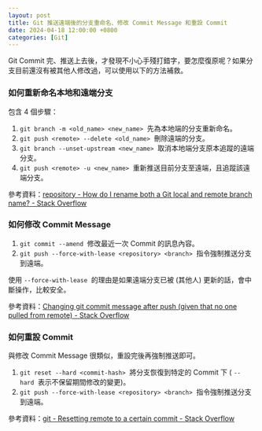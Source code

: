 ```yaml
---
layout: post
title: Git 推送遠端後的分支重命名、修改 Commit Message 和重設 Commit
date: 2024-04-18 12:00:00 +0800
categories: [Git]
---
```


Git Commit 完、推送上去後，才發現不小心手殘打錯字，要怎麼復原呢？如果分支目前還沒有被其他人修改過，可以使用以下的方法補救。

### 如何重新命名本地和遠端分支

包含 4 個步驟：

1. `git branch -m <old_name> <new_name>`  先為本地端的分支重新命名。
2. `git push <remote> --delete <old_name>`  刪除遠端的分支。
3. `git branch --unset-upstream <new_name>`  取消本地端分支原本追蹤的遠端分支。
4. `git push <remote> -u <new_name>`  重新推送目前分支至遠端，且追蹤該遠端分支。

參考資料：[repository - How do I rename both a Git local and remote branch name? - Stack Overflow](https://stackoverflow.com/questions/30590083/how-do-i-rename-both-a-git-local-and-remote-branch-name)

### 如何修改 Commit Message

1. `git commit --amend`  修改最近一次 Commit 的訊息內容。
2. `git push --force-with-lease <repository> <branch>`  指令強制推送分支到遠端。

使用 `--force-with-lease`  的理由是如果遠端分支已被 (其他人) 更新的話，會中斷操作，比較安全。

參考資料：[Changing git commit message after push (given that no one pulled from remote) - Stack Overflow](https://stackoverflow.com/questions/8981194/changing-git-commit-message-after-push-given-that-no-one-pulled-from-remote)  

### 如何重設 Commit

與修改 Commit Message 很類似，重設完後再強制推送即可。

1. `git reset --hard <commit-hash>`  將分支恢復到特定的 Commit 下 ( `--hard`  表示不保留期間修改的變更)。
2. `git push --force-with-lease <repository> <branch>`  指令強制推送分支到遠端。

參考資料：[git - Resetting remote to a certain commit - Stack Overflow](https://stackoverflow.com/questions/5816688/resetting-remote-to-a-certain-commit)